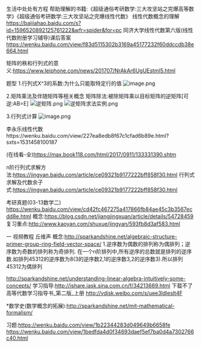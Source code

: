 
生活中处处有方程
帮助理解的书籍:《超级通俗考研数学:三大攻坚站之完爆高等数学》《超级通俗考研数学:三大攻坚站之完爆线性代数》
线性代数概念的理解 https://baijiahao.baidu.com/s?id=1596520892125761222&wfr=spider&for=pc
同济大学线性代数第六版(线性代数附册学习辅导)课后答案 https://wenku.baidu.com/view/f83d5115302b3169a45177232f60ddccdb38e664.html

矩阵的秩和行列式的意义:https://www.leiphone.com/news/201707/NrAkAr6UgUEstmI5.html

题型
1.行列式X^3的系数:为什么只能取特定行的值
![image.png](https://upload-images.jianshu.io/upload_images/2636843-d91c48a43848f4b5.png?imageMogr2/auto-orient/strip%7CimageView2/2/w/1240)

2.矩阵乘法及伴随矩阵等相关概念
矩阵除法:被除矩阵乘以目标矩阵的逆矩阵[可逆:AB=E]
![逆矩阵.png](https://upload-images.jianshu.io/upload_images/2636843-04f5a6778d89e026.png?imageMogr2/auto-orient/strip%7CimageView2/2/w/1240)
![逆矩阵求法实例.png](https://upload-images.jianshu.io/upload_images/2636843-fd214209886a2e4d.png?imageMogr2/auto-orient/strip%7CimageView2/2/w/1240)



3.行列式计算
![image.png](https://upload-images.jianshu.io/upload_images/2636843-86e4714f005dd61b.png?imageMogr2/auto-orient/strip%7CimageView2/2/w/1240)


李永乐线性代数https://wenku.baidu.com/view/227ea8edb8f67c1cfad6b89e.html?sxts=1531458100187

(在线看-全)https://max.book118.com/html/2017/0911/133331390.shtm

n阶行列式求解方法:https://jingyan.baidu.com/article/ce09321b9177222bff858f30.html
行列式求解及代数余子式:https://jingyan.baidu.com/article/ce09321b9177222bff858f30.html

考研真题(03-13数学二) https://wenku.baidu.com/view/cd42fc467275a417866fb84ae45c3b3567ecdd8e.html
概念:https://blog.csdn.net/jiangjingxuan/article/details/54728459
复习重点:http://www.kaoyan.com/shuxue/jingyan/593fb8d3af583.html

一 视频教程 丘维声
概念:http://sparkandshine.net/algebraic-structure-primer-group-ring-field-vector-space/
1.逆序数为偶数的排列称为偶排列；逆序数为奇数的排列称为奇排列.
在一个n阶排列中,所有逆序的总数就是排列的逆序数.如排列45312的逆序数为8(3的逆序数2,1的逆序数3,2的逆序数3).所以排列45312为偶排列

http://sparkandshine.net/understanding-linear-algebra-intuitively-some-concepts/
学习指导:http://ishare.iask.sina.com.cn/f/34213669.html  下载不了
高等代数学习指导书_第二版_上册  http://vdisk.weibo.com/s/uee3ldlesIt4F


*数学史(数学概念的拓展):http://sparkandshine.net/mit-mathematical-formalism/

习题:https://wenku.baidu.com/view/1b22344283d049649b6658fe
https://wenku.baidu.com/view/1bedfda4d0f34693daef5ef7ba0d4a7302766c40.html
